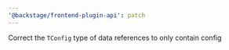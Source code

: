```yaml
---
'@backstage/frontend-plugin-api': patch
---
```


Correct the `TConfig` type of data references to only contain config
